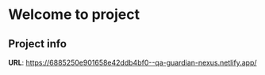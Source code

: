 # Welcome to  project

## Project info

**URL**: https://6885250e901658e42ddb4bf0--qa-guardian-nexus.netlify.app/
